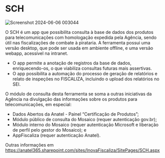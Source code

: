 # SCH
![Screenshot 2024-06-06 003044](https://github.com/InovaFiscaliza/SCH/assets/75496918/94b0b697-d46f-48be-bf77-2872f63a4fc7)

O SCH é um app que possibilita consulta à base de dados dos produtos para telecomunicações com homologação expedida pela Agência, sendo útil nas fiscalizações de combate à pirataria. A ferramenta possui uma versão desktop, que pode ser usada em ambiente offline, e uma versão webapp, acessível na intranet.

- O app permite a anotação de registros da base de dados, enriquecendo-os, o que viabiliza consultas futuras mais assertivas.
- O app possibilita a automação do processo de geração de relatórios e relato de inspeções no FISCALIZA, incluindo o upload dos relatórios no SEI.

 O módulo de consulta desta ferramenta se soma a outras iniciativas da Agência na divulgação das informações sobre os produtos para telecomunicações, em especial:
- Dados Abertos da Anatel - Painel “Certificação de Produtos”;
- Módulo público de consulta do Mosaico (requer autenticação gov.br);
- Módulo interno do Mosaico (requer autenticação Microsoft e liberação de perfil pelo gestor do Mosaico); e
- AppFiscaliza (requer autenticação Anatel).

Outras informações em https://anatel365.sharepoint.com/sites/InovaFiscaliza/SitePages/SCH.aspx

  
